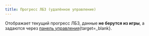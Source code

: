 ```yaml
---
title: Прогресс ЛБЗ (удалённое управление)
---
```


Отображает текущий прогресс ЛБЗ, данные **не берутся из игры**, а задаются через [панель управления](/remote-control){target=_blank}.